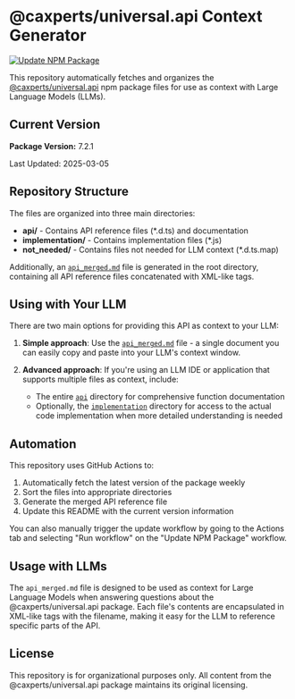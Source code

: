 # @caxperts/universal.api Context Generator

[![Update NPM Package](https://github.com/matdmiller/caxperts_universal_api_llms_context/actions/workflows/update-npm-package.yml/badge.svg)](https://github.com/matdmiller/caxperts_universal_api_llms_context/actions/workflows/update-npm-package.yml)

This repository automatically fetches and organizes the [@caxperts/universal.api](https://www.npmjs.com/package/@caxperts/universal.api) npm package files for use as context with Large Language Models (LLMs).

## Current Version

**Package Version:** 7.2.1

Last Updated: 2025-03-05

## Repository Structure

The files are organized into three main directories:

- **api/** - Contains API reference files (*.d.ts) and documentation
- **implementation/** - Contains implementation files (*.js)
- **not_needed/** - Contains files not needed for LLM context (*.d.ts.map)

Additionally, an [`api_merged.md`](api_merged.md) file is generated in the root directory, containing all API reference files concatenated with XML-like tags.

## Using with Your LLM

There are two main options for providing this API as context to your LLM:

1. **Simple approach**: Use the [`api_merged.md`](api_merged.md) file - a single document you can easily copy and paste into your LLM's context window.

2. **Advanced approach**: If you're using an LLM IDE or application that supports multiple files as context, include:
   - The entire [`api`](api) directory for comprehensive function documentation
   - Optionally, the [`implementation`](implementation) directory for access to the actual code implementation when more detailed understanding is needed

## Automation

This repository uses GitHub Actions to:

1. Automatically fetch the latest version of the package weekly
2. Sort the files into appropriate directories
3. Generate the merged API reference file
4. Update this README with the current version information

You can also manually trigger the update workflow by going to the Actions tab and selecting "Run workflow" on the "Update NPM Package" workflow.

## Usage with LLMs

The `api_merged.md` file is designed to be used as context for Large Language Models when answering questions about the @caxperts/universal.api package. Each file's contents are encapsulated in XML-like tags with the filename, making it easy for the LLM to reference specific parts of the API.

## License

This repository is for organizational purposes only. All content from the @caxperts/universal.api package maintains its original licensing.